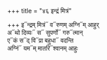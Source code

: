 +++
title = "४६ इन्द्रं मित्रं"

+++
इ᳓न्द्रम् मित्रं᳓ व᳓रुणम् अग्नि᳓म् आहुर्  
अ᳓थो दिव्यः᳓ स᳓ सुपर्णो᳓ गरु᳓त्मान्  
ए᳓कं स᳓द् वि᳓प्रा बहुधा᳓ वदन्ति  
अग्निं᳓ यम᳓म् मातरि᳓श्वानम् आहुः